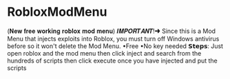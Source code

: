 # RobloxModMenu
(𝐍𝐞𝐰 𝐟𝐫𝐞𝐞 𝐰𝐨𝐫𝐤𝐢𝐧𝐠 𝐫𝐨𝐛𝐥𝐨𝐱 𝐦𝐨𝐝 𝐦𝐞𝐧𝐮)
𝑰𝑴𝑷𝑶𝑹𝑻𝑨𝑵𝑻!➜ Since this is a Mod Menu that injects exploits into Roblox, you must turn off Windows antivirus before so it won't delete the Mod Menu.
•Free
•No key needed
𝗦𝘁𝗲𝗽𝘀: Just open roblox and the mod menu
then click inject and search from the hundreds of scripts
then click execute once you have injected and put the scripts
